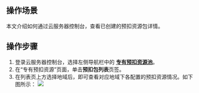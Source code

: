 ## 操作场景
本文介绍如何通过云服务器控制台，查看已创建的预扣资源包详情。

## 操作步骤
1. 登录云服务器控制台，选择左侧导航栏中的 **[专有预扣资源池](https://console.cloud.tencent.com/cvm/preparedinstances)**。
2. 在“专有预扣资源”页面，单击**预扣包列表**页签。
3. 在列表页上方选择地域后，即可查看对应地域下各配置的预扣资源情况。如下图所示：
![](https://main.qcloudimg.com/raw/b08bff0af7499884a54cf1e4cd875bc3.png)
